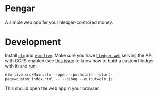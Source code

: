 Pengar
======

A simple web app for your hledger-controlled money.

# Development

Install [`elm`](https://guide.elm-lang.org/install.html) and [`elm-live`](https://github.com/wking-io/elm-live). Make sure you have [`hledger web`](https://github.com/simonmichael/hledger) serving the API with CORS enabled (see [this issue](https://github.com/simonmichael/hledger/issues/1031) to know how to build a custom hledger with it) and run:

```
elm-live src/Main.elm --open --pushstate --start-page=custom_index.html -- --debug --output=elm.js
```

This should open the web app in your browser.